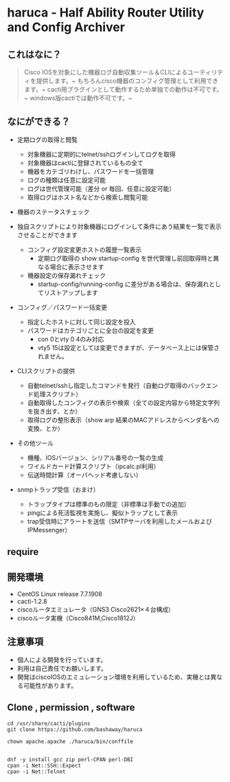# haruca - Half Ability Router Utility and Config Archiver

## これはなに？
>Cisco IOSを対象にした機器ログ自動収集ツール＆CLIによるユーティリティを提供します。~
もちろんcisco機器のコンフィグ管理として利用できます。~
cacti用プラグインとして動作するため単独での動作は不可です。~
windows版cactiでは動作不可です。~

## なにができる？
- 定期ログの取得と閲覧
    - 対象機器に定期的にtelnet/sshログインしてログを取得
    - 対象機器はcactiに登録されているもの全て
    - 機器をカテゴリわけし、パスワードを一括管理
    - ログの種類は任意に設定可能
    - ログは世代管理可能（差分 or 毎回、任意に設定可能）
    - 取得ログはホスト名などから検索し閲覧可能

- 機器のステータスチェック
- 独自スクリプトにより対象機器にログインして条件にあう結果を一覧で表示させることができます
    - コンフィグ設定変更ホストの履歴一覧表示
        - 定期ログ取得の show startup-config を世代管理し前回取得時と異なる場合に表示させます
    - 機器設定の保存漏れチェック
        - startup-config/running-config に差分がある場合は、保存漏れとしてリストアップします

- コンフィグ／パスワード一括変更
    - 指定したホストに対して同じ設定を投入
    - パスワードはカテゴリごとに全台の設定を変更
        - con 0とvty 0 4のみ対応
        - vty5 15は設定としては変更できますが、データベース上には保管されません。

- CLIスクリプトの提供
    - 自動telnet/sshし指定したコマンドを発行（自動ログ取得のバックエンド処理スクリプト）
    - 自動取得したコンフィグの表示や検索（全ての設定内容から特定文字列を抜き出す、とか）
    - 取得ログの整形表示（show arp 結果のMACアドレスからベンダ名への変換、とか）

- その他ツール
    - 機種、IOSバージョン、シリアル番号の一覧の生成
    - ワイルドカード計算スクリプト（ipcalc.pl利用）
    - 伝送時間計算（オーバヘッド考慮しない）

- snmpトラップ受信（おまけ）
    - トラップタイプは標準のもの限定（非標準は手動での追加）
    - pingによる死活監視を実施し、擬似トラップとして表示
    - trap受信時にアラートを送信（SMTPサーバを利用したメールおよびIPMessenger）


## require



## 開発環境
- CentOS Linux release 7.7.1908 
- cacti-1.2.8
- ciscoルータエミュレータ（GNS3 Cisco2621×４台構成）
- ciscoルータ実機（Cisco841M,Cisco1812J）

## 注意事項
- 個人による開発を行っています。
- 利用は自己責任でお願いします。
- 開発はciscoIOSのエミュレーション環境を利用しているため、実機とは異なる可能性があります。


## Clone , permission , software
```
cd /usr/share/cacti/plugins
git clone https://github.com/bashaway/haruca

chown apache.apache ./haruca/bin/conffile


dnf -y install gcc zip perl-CPAN perl-DBI
cpan -i Net::SSH::Expect
cpan -i Net::Telnet
```
